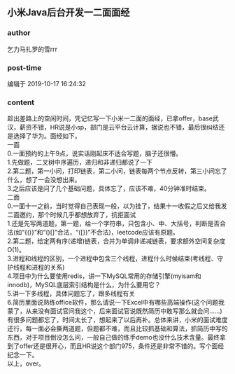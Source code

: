 ## 小米Java后台开发一二面面经
### author 
乞力马扎罗的雪rrr
### post-time 

编辑于  2019-10-17 16:24:32
### content 
<div class="post-topic-des nc-post-content">
 趁出差路上的空闲时间，凭记忆写一下小米一二面的面经，已拿offer，base武汉，薪资不错，HR说是小sp，部门是云平台云计算，据说也不错，最后很纠结还是选择了华为。面经如下。
 <br/>
 一面
 <br/>
 0.一面预约的上午9点，说实话刚起床不适合写题，脑子还很懵。
 <br/>
 1.先做题，二叉树中序遍历，递归和非递归都说了一下
 <br/>
 2.第二题，第一小问，打印链表，第二小问，链表每两个节点反转，第三小问忘了什么，想了一会没想出来。
 <br/>
 3.之后应该是问了几个基础问题，具体忘了，应该不难，40分钟准时结束。
 <br/>
 二面
 <br/>
 0.一面十一之前，当时觉得自己表现一般，以为挂了，结果十一收假之后又给我发二面邀约，那个时候几乎都想放弃了，抗拒面试
 <br/>
 1.还是先写两道题，第一题，给一个字符串，只包含小、中、大括号，判断是否合法(如“{()}”和“()[]”合法，“([})”不合法)，leetcode应该有原题。
 <br/>
 2.第二题，给定两有序(递增)链表，合并为单调非递减链表，要求额外空间复杂度O(1)。
 <br/>
 3.进程和线程的区别，一个进程中包含三个线程，进程什么时候结束(考线程、守护线程和进程的关系)
 <br/>
 4.项目中为什么要使用redis，讲一下MySQL常用的存储引擎(myisam和innodb)，MySQL底层索引结构是什么，为什么要用它？
 <br/>
 5.讲一下多线程，具体问题忘了，跟多线程有关
 <br/>
 6.简历里面说熟练office软件，那么请说一下Excel中有哪些高端操作(这个问题我蒙了，从来没有面试官问我这个，后来面试官说既然简历中敢写那么就会问……)
 <br/>
 有很多问题都忘了，时间太长了，想起来了以后再补。总体来讲，小米的面试难度还行，每一面必会撕两道题，但题都不难，而且比较抓基础和算法，抓简历中写的东西，对于项目倒没怎么问，一般自己做的练手demo也没什么技术含量。最终拿到了offer还是很开心，而且HR说这个部门975，条件还是非常不错的。写个面经纪念一下。
 <br/>
 以上，over。
</div>
